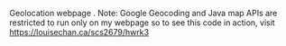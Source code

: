 Geolocation webpage . 
Note: Google Geocoding and Java map APIs are restricted to run only on my webpage so to see this code in action, visit https://louisechan.ca/scs2679/hwrk3 

